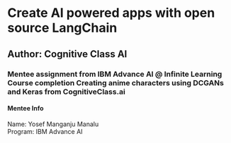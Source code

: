 # Create AI powered apps with open source LangChain
## Author: Cognitive Class AI
### Mentee assignment from IBM Advance Al @ Infinite Learning Course completion Creating anime characters using DCGANs and Keras from CognitiveClass.ai
#### Mentee Info
Name: Yosef Manganju Manalu
<br>Program: IBM Advance AI

